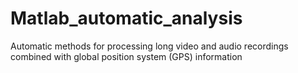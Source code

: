 # Matlab_automatic_analysis
Automatic methods for processing long video and audio recordings combined with global position system (GPS) information
